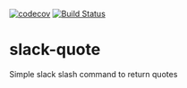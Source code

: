 [![codecov](https://codecov.io/gh/GerbenAaltink/slack-quote/branch/master/graph/badge.svg)](https://codecov.io/gh/GerbenAaltink/slack-quote)
[![Build Status](https://travis-ci.org/GerbenAaltink/slack-quote.svg?branch=master)](https://travis-ci.org/GerbenAaltink/slack-quote)
# slack-quote
Simple slack slash command to return quotes
